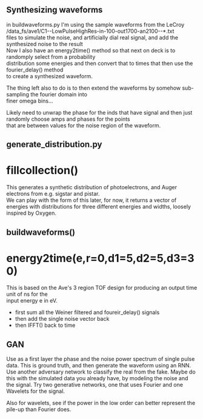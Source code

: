 ## Synthesizing waveforms  
in buildwaveforms.py I'm using the sample waveforms from the LeCroy /data\_fs/ave1/C1--LowPulseHighRes-in-100-out1700-an2100--\*.txt  
files to simulate the noise, and artificially dial real signal, and add the synthesized noise to the result  
Now I also have an energy2time() method so that next on deck is to randomply select from a probability   
distribution some energies and then convert that to times that then use the fourier\_delay() method  
to create a synthesized waveform.  

The thing left also to do is to then extend the waveforms by somehow sub-sampling the fourier domain into  
finer omega bins...  

Likely need to unwrap the phase for the inds that have signal and then just randomly choose amps and phases for the points  
that are between values for the noise region of the waveform.

## generate\_distribution.py  
# fillcollection()  
This generates a synthetic distribution of photoelectrons, and Auger electrons from e.g. sigstar and pistar.  
We can play with the form of this later, for now, it returns a vector of energies with distributions for three 
different energies and widths, loosely inspired by Oxygen.

## buildwaveforms()  
#  energy2time(e,r=0,d1=5,d2=5,d3=30)  
This is based on the Ave's 3 region TOF design for producing an output time unit of ns for the   
input energy e in eV.  

 * first sum all the Weiner filtered and foureir\_delay() signals  
 * then add the single noise vector back  
 * then IFFT() back to time

## GAN

Use as a first layer the phase and the noise power spectrum of single pulse data.
This is ground truth, and then generate the waveform using an RNN.
Use another adversary network to classify the real from the fake.
Maybe do this with the simulated data you already have, by modeling the noise and the signal.
	Try two generative networks, one that uses Fourier and one Wavelets for the signal.
	
Also for wavelets, see if the power in the low order can better represent the pile-up than Fourier does.
